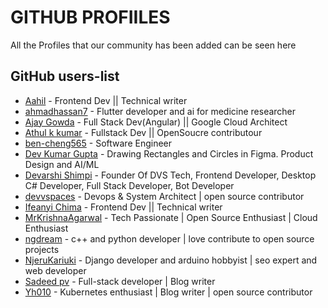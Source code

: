 # GITHUB PROFIILES

All the Profiles that our community has been added can be seen here

## GitHub users-list

- [Aahil](https://github.com/Aahil13/) - Frontend Dev || Technical writer
- [ahmadhassan7](https://github.com/ahmadhassan7) - Flutter developer and ai for medicine researcher
- [Ajay Gowda](https://github.com/AjayGowda7) - Full Stack Dev(Angular) || Google Cloud Architect
- [Athul k kumar](https://github.com/AthulKkumar) - Fullstack Dev || OpenSoucre contributour
- [ben-cheng565](https://github.com/ben-cheng565) - Software Engineer
- [Dev Kumar Gupta](https://github.com/DevGupta-ikr) - Drawing Rectangles and Circles in Figma. Product Design and AI/ML
- [Devarshi Shimpi](https://github.com/devarshishimpi) - Founder Of DVS Tech, Frontend Developer, Desktop C# Developer, Full Stack Developer, Bot Developer
- [devvspaces](https://github.com/devvspaces) - Devops & System Architect | open source contributor
- [Ifeanyi Chima](https://github.com/masterifeanyi) - Frontend Dev || Technical writer
- [MrKrishnaAgarwal](https://github.com/MrKrishnaAgarwal) - Tech Passionate | Open Source Enthusiast | Cloud Enthusiast
- [ngdream](https://github.com/ngdream) - c++ and python developer | love contribute to open source projects
- [NjeruKariuki](https://github.com/NjeruKariuki) - Django developer and arduino hobbyist | seo expert and web developer
- [Sadeed pv](https://github.com/Sadeedpv) - Full-stack developer | Blog writer
- [Yh010](https://github.com/Yh010) - Kubernetes enthusiast | Blog writer | open source contributor  
